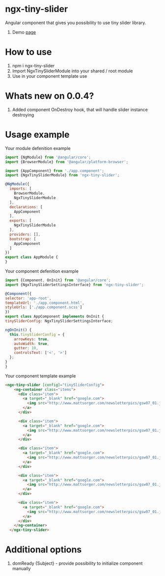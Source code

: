 # ngx-tiny-slider
Angular component that gives you possibility to use tiny slider library. 
1. Demo [page](http://ganlanyuan.github.io/tiny-slider/demo/)

# How to use
1. npm i ngx-tiny-slider
2. Import NgxTinySliderModule into your shared / root module
3. Use in your component template use <ngx-tiny-slider>

# Whats new on 0.0.4?
1. Added component OnDestroy hook, that will handle slider instance destroying  

# Usage example
Your module defenition example
```javascript
import {NgModule} from '@angular/core';
import {BrowserModule} from '@angular/platform-browser';

import {AppComponent} from './app.component';
import {NgxTinySliderModule} from 'ngx-tiny-slider';

@NgModule({
  imports: [
    BrowserModule,
    NgxTinySliderModule
  ],
  declarations: [
    AppComponent
  ],
  exports: [
    NgxTinySliderModule
  ],
  providers: [],
  bootstrap: [
    AppComponent
  ]
})
export class AppModule {
}
```

Your component defenition example
  ```javascript
import {Component, OnInit} from '@angular/core';
import {NgxTinySliderSettingsInterface} from 'ngx-tiny-slider';

@Component({
  selector: 'app-root',
  templateUrl: './app.component.html',
  styleUrls: ['./app.component.scss']
})
export class AppComponent implements OnInit {
  tinySliderConfig: NgxTinySliderSettingsInterface;

  ngOnInit() {
    this.tinySliderConfig = {
      arrowKeys: true,
      autoWidth: true,
      gutter: 10,
      controlsText: ['<', '>']
    };
  }
}

  ```

Your component template example
```html
<ngx-tiny-slider [config]="tinySliderConfig">
    <ng-container class="items">
      <div class="item">
        <a target="_blank" href="google.com">
          <img src="http://www.mattsorger.com/newsletterpics/gsw07_01.jpg">
        </a>
      </div>

      <div class="item">
        <a target="_blank" href="google.com">
          <img src="http://www.mattsorger.com/newsletterpics/gsw07_01.jpg">
        </a>
      </div>

      <div class="item">
        <a target="_blank" href="google.com">
          <img src="http://www.mattsorger.com/newsletterpics/gsw07_01.jpg">
        </a>
      </div>

      <div class="item">
        <a target="_blank" href="google.com">
          <img src="http://www.mattsorger.com/newsletterpics/gsw07_01.jpg">
        </a>
      </div>

      <div class="item">
        <a target="_blank" href="google.com">
          <img src="http://www.mattsorger.com/newsletterpics/gsw07_01.jpg">
        </a>
      </div>
    </ng-container>
  </ngx-tiny-slider>
  ```
  
  # Additional options
  1. domReady {Subject} - provide possibility to initialize component manually
